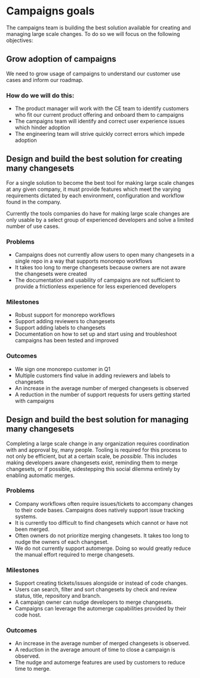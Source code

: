# Campaigns goals

The campaigns team is building the best solution available for creating and managing large scale changes. To do so we will focus on the following objectives:

## Grow adoption of campaigns 

We need to grow usage of campaigns to understand our customer use cases and inform our roadmap.

### How do we will do this:
* The product manager will work with the CE team to identify customers who fit our current product offering and onboard them to campaigns
* The campaigns team will identify and correct user experience issues which hinder adoption
* The engineering team will strive quickly correct errors which impede adoption


## Design and build the best solution for creating many changesets
For a single solution to become the best tool for making large scale changes at any given company,  it must provide features which meet the varying requirements dictated by each environment, configuration and workflow found in the company. 

Currently the tools companies do have for making large scale changes are only usable by a select group of experienced developers and solve a limited number of use cases. 

### Problems
* Campaigns does not currently allow users to open many changesets in a single repo in a way that supports monorepo workflows
* It takes too long to merge changesets because owners are not aware the  changesets were created
* The documentation and usability of campaigns are not sufficient to provide a frictionless experience for less experienced developers

### Milestones
* Robust support for monorepo workflows
* Support adding reviewers to changesets
* Support adding labels to changesets
* Documentation on how to set up and start using and troubleshoot campaigns has been tested and improved

### Outcomes
* We sign one monorepo customer in Q1
* Multiple customers find value in adding reviewers and labels to changesets
* An increase in the average number of merged changesets is observed
* A reduction in the number of support requests for users getting started with campaigns

## Design and build the best solution for managing many changesets

Completing a large scale change in any organization requires coordination with and approval by, many people. Tooling is required for this process to not only be efficient, but at a certain scale, be _possible_. This includes making developers aware changesets exist, reminding them to merge changesets, or if possible, sidestepping this social dilemma entirely by enabling automatic merges. 

### Problems

* Company workflows often require issues/tickets to accompany changes to their code bases. Campaigns does natively support issue tracking systems.
* It is currently too difficult to find changesets which cannot or have not been merged.
* Often owners do not prioritize merging changesets. It takes too long to nudge the owners of each changeset. 
* We do not currently support automerge.  Doing so would greatly reduce the manual effort required to merge changesets. 

### Milestones

* Support creating tickets/issues alongside or instead of code changes.
* Users can search, filter and sort changesets by check and review status, title, repository and branch.
* A campaign owner can nudge developers to merge changesets.
* Campaigns can leverage the automerge capabilities provided by their code host.

### Outcomes

* An increase in the average number of merged changesets is observed.
* A reduction in the average amount of time to close a campaign is observed.
* The nudge and automerge features are used by customers to reduce time to merge.
